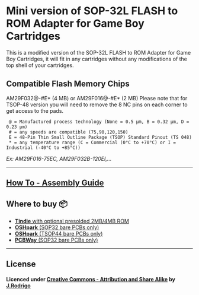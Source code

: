 # Mini version of SOP-32L FLASH to ROM Adapter for Game Boy Cartridges

This is a modified version of the SOP-32L FLASH to ROM Adapter for Game Boy Cartridges, it will fit in any cartridges without any modifications of the top shell of your cartridges.

## Compatible Flash Memory Chips

AM29F032@-#E* (4 MB)
or
AM29F016@-#E* (2 MB) Please note that for TSOP-48 version you will need to remove the 8 NC pins on each corner to get access to the pads.
```
 @ = Manufactured process technology (None = 0.5 µm, B = 0.32 µm, D = 0.23 µm)
 # = any speeds are compatible (75,90,120,150)
 E = 48-Pin Thin Small Outline Package (TSOP) Standard Pinout (TS 048)
 * = any temperature range (C = Commercial (0°C to +70°C) or I = Industrial (-40°C to +85°C))
```
*Ex: AM29F016-75EC, AM29F032B-120EI,...* 

---

## [How To - Assembly Guide](http://www.jrodrigo.net/wiki/how-to-diy-a-gameboy-flash-cartridge-with-a-rom-adapter-board/)

## Where to buy :package:
- [**Tindie** with optional presolded 2MB/4MB ROM](https://www.tindie.com/products/JRodrigo/flash-memory-adapter-for-some-game-boy-cartridges/)
- [**OSHpark** (SOP32 bare PCBs only)](https://oshpark.com/shared_projects/5S5OQRXm)
- [**OSHpark** (TSOP44 bare PCBs only)](https://oshpark.com/shared_projects/Ks4WbXlo)
- [**PCBWay** (SOP32 bare PCBs only)](https://www.pcbway.com/project/shareproject/Flash_Memory_Adapter_for_Game_Boy.html)

---

## License
#### Licenced under [Creative Commons - Attribution and Share Alike](https://github.com/JRodrigoTech/FLASH-ROM-Adapter-for-GameBoy/blob/master/LICENSE.md) by [J.Rodrigo](http://www.jrodrigo.net)


